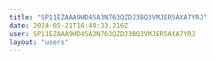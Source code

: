 ```yaml
---
title: "SP11EZAAA9HD45A3N763QZDJ3BQ3VMJER5AXA7YRJ"
date: 2024-05-21T16:49:33.216Z
user: SP11EZAAA9HD45A3N763QZDJ3BQ3VMJER5AXA7YRJ
layout: "users"
---
```

    